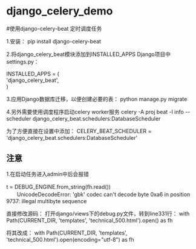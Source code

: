 # django_celery_demo


#使用django-celery-beat 定时调度任务

1.安装： pip install django-celery-beat

2.将django_celery_beat模块添加到INSTALLED_APPS   Django项目中settings.py：

INSTALLED_APPS = (\
    'django_celery_beat',\
)

3.应用Django数据库迁移，以便创建必要的表： python manage.py migrate


4.另外需要使用调度程序启动celery worker服务
celery -A proj beat -l info --scheduler django_celery_beat.schedulers:DatabaseScheduler

为了方便直接在设置中添加：
CELERY_BEAT_SCHEDULER = 'django_celery_beat.schedulers:DatabaseScheduler'



## 注意

1.在启动任务进入admin中后会报错

t = DEBUG_ENGINE.from_string(fh.read())　　\
　　UnicodeDecodeError: 'gbk' codec can't decode byte 0xa6 in position 9737: illegal multibyte sequence
  
直接修改源码：
打开django/views下的debug.py文件，转到line331行：
with Path(CURRENT_DIR, 'templates', 'technical_500.html').open() as fh

将其改成：
    with Path(CURRENT_DIR, 'templates', 'technical_500.html').open(encoding="utf-8") as fh
